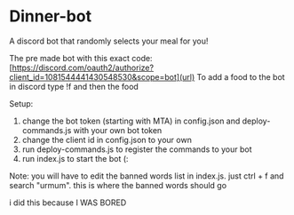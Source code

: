 # Dinner-bot
A discord bot that randomly selects your meal for you!

The pre made bot with this exact code: [https://discord.com/oauth2/authorize?client_id=1081544441430548530&scope=bot](url)
To add a food to the bot in discord type !f and then the food

Setup:
1. change the bot token (starting with MTA) in config.json and deploy-commands.js with your own bot token
2. change the client id in config.json to your own
3. run deploy-commands.js to register the commands to your bot
4. run index.js to start the bot (:


Note: you will have to edit the banned words list in index.js. just ctrl + f and search "urmum". this is where the banned words should go



i did this because
I WAS BORED
